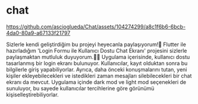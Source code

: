 # chat
https://github.com/ascioglueda/Chat/assets/104274299/a8c1f6b6-6bcb-4da0-80a9-a67133f21797

Sizlerle kendi geliştirdiğim bu projeyi heyecanla paylaşıyorum!🚀
Flutter ile hazırladığım 'Login Formu ile Kullanıcı Dostu Chat Ekranı' projesini sizlerle paylaşmaktan mutluluk duyuyorum.🥳🤩
Uygulama içerisinde, kullanıcı dostu tasarlanmış bir login ekranı bulunuyor. Kullanıcılar, kayıt olduktan sonra bu bilgilerle giriş yapabiliyorlar. Ayrıca, daha önceki konuşmalarını tutan, yeni kişiler ekleyebilecekleri ve istedikleri zaman mesajları silebilecekleri bir chat ekranı da mevcut.
Uygulama içinde dark mod ve light mod seçenekleri de sunuluyor, bu sayede kullanıcılar tercihlerine göre görünümü kişiselleştirebiliyorlar.
